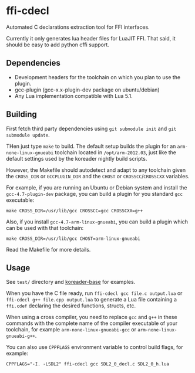 ffi-cdecl
=========

Automated C declarations extraction tool for FFI interfaces.

Currently it only generates lua header files for LuaJIT FFI. That said, it
should be easy to add python cffi support.


Dependencies
------------

* Development headers for the toolchain on which you plan to use the plugin.
* gcc-plugin (gcc-x.x-plugin-dev package on ubuntu/debian)
* Any Lua implementation compatible with Lua 5.1.


Building
--------

First fetch third party dependencies using `git submodule init` and
`git submodule update`.

THen just type `make` to build. The default setup builds the plugin
for an `arm-none-linux-gnueabi` toolchain located in `/opt/arm-2012.03`,
just like the default settings used by the koreader nightly build scripts.

However, the Makefile should autodetect and adapt to any toolchain given
the `CROSS_DIR` or `GCCPLUGIN_DIR` and the `CHOST` or `CROSSCC`/`CROSSCXX`
variables.

For example, if you are running an Ubuntu or Debian system and install the
`gcc-4.7-plugin-dev` package, you can build a plugin for you standard
`gcc` executable:

	make CROSS_DIR=/usr/lib/gcc CROSSCC=gcc CROSSCXX=g++

Also, if you install `gcc-4.7-arm-linux-gnueabi`, you can build a plugin
which can be used with that toolchain:

	make CROSS_DIR=/usr/lib/gcc CHOST=arm-linux-gnueabi

Read the Makefile for more details.


Usage
-----

See `test/` directory and [koreader-base][] for examples.

When you have the C file ready, run `ffi-cdecl gcc file.c output.lua` or
`ffi-cdecl g++ file.cpp output.lua` to generate a Lua file containing a
`ffi.cdef` declaring the desired functions, structs, etc.

When using a cross compiler, you need to replace `gcc` and `g++`
in these commands with the complete name of the compiler executable of your
toolchain, for example `arm-none-linux-gnueabi-gcc` or
`arm-none-linux-gnueabi-g++`.

You can also use `CPPFLAGS` environment variable to control build flags, for
example:

```
CPPFLAGS="-I. -LSDL2" ffi-cdecl gcc SDL2_0_decl.c SDL2_0_h.lua
```


[koreader-base]:https://github.com/koreader/koreader-base/tree/master/ffi-cdecl
